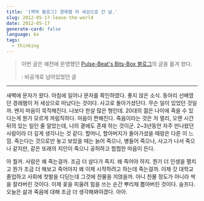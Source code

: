 ```yaml
---
title: '[맥박 블로그] 경래햄 저 세상으로 간 날.'
slug: 2012-05-17-leave-the-world
date: 2012-05-17
generate-card: false
language: ko
tags:
  - thinking
---
```


> 이번 글은 예전에 운영했던 [Pulse-Beat's Bits-Box 블로그](https://pulsebeat.tistory.com/)의 글을 옮겨 왔다.
>
> : 비공개로 남아있었던 글

---

새벽에 문자가 왔다. 아침에 일어나 문자를 확인하였다. 좋지 않은 소식. 동아리 선배였던 경래햄이 저 세상으로 떠났다는 것이다. 사고로 돌아가셨단다. 무슨 일이 있었던 것일까. 왠지 마음이 묵직해진다. 나보다 한살 많은 형인데. 20대의 젊은 나이에 죽을 수 있다는게 뭔가 모르게 꺼림직하다. 마음이 짠해진다. 죽음이라는 것은 저 멀리, 오랜 시간 뒤의 있는 일인 줄 알았는데, 나의 곁에도 존재 하는 것이군. 2~3년동안 자주 만나왔던 사람이라 더 깊게 생각나는 것 같다. 할머니, 할아버지가 돌아가셨을 때랑은 다른 이 느낌. 죽는다는 것으로만 놓고 보았을 때는 늙어 죽으나, 병들어 죽으나, 사고가 나서 죽으나 같지만, 같은 또래의 지인이 죽으니 공허하고 찝찝한 마음이 든다.

아 뭘까. 사람은 왜 죽는걸까. 조금 더 살다가 죽지. 왜 죽어야 하지. 뭔가 더 인생을 펼치고 뭔가 조금 더 해보고 죽어야지 왜 이제 시작하려고 하는데 죽는걸까. 이제 갓 대학교 졸업하고 사회에 첫발을 디딛는데 그것에 찬물을 끼얹을까. 아니 찬물 정도가 아니라 싹을 잘라버린 것이다. 이제 꽃을 피울려 힘을 쓰는 순간 뿌리채 뽑아버린 것이다. 슬프다. 오늘은 삶과 죽음에 대해 조금 더 생각해봐야겠다. 아아.
